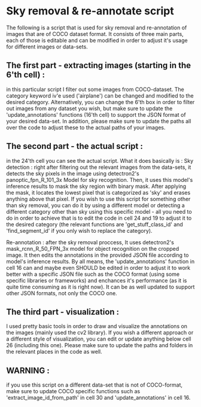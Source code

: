 # Sky removal & re-annotate script
The following is a script that is used for sky removal and re-annotation of images that are of COCO dataset format. 
It consists of three main parts, each of those is editable and can be modified in order to adjust it's usage for different images or data-sets. 

<h2>The first part - extracting images (starting in the 6'th cell) :</h2>
in this particular script I filter out some images from COCO-dataset. The category keyword iv'e used ('airplane') can be changed and modified to the desired category. Alternatively, you can change the 6'th box in order to filter out images from any dataset you wish, but make sure to update the 'update_annotations' functions (16'th cell) to support the JSON format of your desired data-set. 
In addition, please make sure to update the paths all over the code to adjust these to the actual paths of your images.  

<h2>The second part - the actual script : </h2>
in the 24'th cell you can see the actual script. What it does basically is : 
Sky detection :
right after filtering out the relevant images from the data-sets, it detects the sky pixels in the image 
using detectron2's panoptic_fpn_R_101_3x Model for sky recognition. Then, it uses this model's inference results to mask the sky region with binary mask. After applying the mask, it locates the lowest pixel that is categorized as 'sky' and erases anything above that pixel. 
If you wish to use this script for something other than sky removal, you can do it by using a different model or detecting a different category other than sky using this specific model - all you need to do in order to achieve that is to edit the code in cell 24 and 19 to adjust it to the desired category (the relevant functions are 'get_stuff_class_id' and 'find_segment_id' if you only wish to replace the category).

Re-annotation : 
after the sky removal proccess, It uses detectron2's mask_rcnn_R_50_FPN_3x model for object recognition on the cropped image. It then edits the annotations in the provided JSON file according to model's inference results. By all means, the 'update_annotations' function in cell 16 can and maybe even SHOULD be edited in order to adjust it to work better with a specific JSON file such as the COCO format (using some specific libraries or frameworks) and enchances it's performance (as it is quite time consuming as it is right now). It can be as well updated to support other JSON formats, not only the COCO one. 

<h2>The third part - visualization : </h2>
I used pretty basic tools in order to draw and visualize the annotations on the images (mainly used the cv2 library). If you wish a different approach or a different style of visualization, you can edit or update anything below cell 26 (including this one). Please make sure to update the paths and folders in the relevant places in the code as well.


<h2> WARNING : </h2>
if you use this script on a different data-set that is not of COCO-format, make sure to update COCO specific functions such as 'extract_image_id_from_path' in cell 30 and 'update_annotations' in cell 16.







